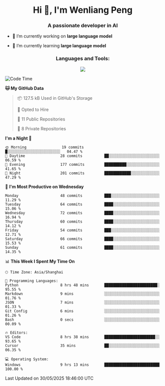 <h1 align="center">Hi 👋, I'm Wenliang Peng</h1>
<h3 align="center">A passionate developer in AI</h3>

- 🔭 I’m currently working on **large language model**

- 🌱 I’m currently learning **large language model**

<!-- <h3 align="left">Connect with me:</h3> -->
<!-- <p align="left">
</p> -->

<h3 align="center">Languages and Tools:</h3>
<p align="center">
  <a href="https://skillicons.dev">
    <img src="https://skillicons.dev/icons?i=cpp,ros,docker,azure,git,linux,py,pytorch,cmake,githubactions,powershell,md&perline=6" />
  </a>
</p>


<!-- <p><img align="center" src="https://github-readme-stats.vercel.app/api/top-langs?username=bpwl0121&show_icons=true&locale=en&layout=compact" alt="bpwl0121" /></p> -->

<!-- <p><img align="center" src="https://github-readme-streak-stats.herokuapp.com/?user=bpwl0121&" alt="bpwl0121" /></p> -->

<!--START_SECTION:waka-->
![Code Time](http://img.shields.io/badge/Code%20Time-260%20hrs%2041%20mins-blue)

**🐱 My GitHub Data** 

> 📦 127.5 kB Used in GitHub's Storage 
 > 
> 💼 Opted to Hire
 > 
> 📜 11 Public Repositories 
 > 
> 🔑 8 Private Repositories 
 > 
**I'm a Night 🦉** 

```text
🌞 Morning                19 commits          █░░░░░░░░░░░░░░░░░░░░░░░░   04.47 % 
🌆 Daytime                28 commits          ██░░░░░░░░░░░░░░░░░░░░░░░   06.59 % 
🌃 Evening                177 commits         ██████████░░░░░░░░░░░░░░░   41.65 % 
🌙 Night                  201 commits         ████████████░░░░░░░░░░░░░   47.29 % 
```
📅 **I'm Most Productive on Wednesday** 

```text
Monday                   48 commits          ███░░░░░░░░░░░░░░░░░░░░░░   11.29 % 
Tuesday                  64 commits          ████░░░░░░░░░░░░░░░░░░░░░   15.06 % 
Wednesday                72 commits          ████░░░░░░░░░░░░░░░░░░░░░   16.94 % 
Thursday                 60 commits          ████░░░░░░░░░░░░░░░░░░░░░   14.12 % 
Friday                   54 commits          ███░░░░░░░░░░░░░░░░░░░░░░   12.71 % 
Saturday                 66 commits          ████░░░░░░░░░░░░░░░░░░░░░   15.53 % 
Sunday                   61 commits          ████░░░░░░░░░░░░░░░░░░░░░   14.35 % 
```


📊 **This Week I Spent My Time On** 

```text
🕑︎ Time Zone: Asia/Shanghai

💬 Programming Languages: 
Python                   8 hrs 48 mins       ████████████████████████░   95.55 % 
Markdown                 9 mins              ░░░░░░░░░░░░░░░░░░░░░░░░░   01.76 % 
JSON                     7 mins              ░░░░░░░░░░░░░░░░░░░░░░░░░   01.33 % 
Git Config               6 mins              ░░░░░░░░░░░░░░░░░░░░░░░░░   01.26 % 
Bash                     0 secs              ░░░░░░░░░░░░░░░░░░░░░░░░░   00.09 % 

🔥 Editors: 
VS Code                  8 hrs 38 mins       ███████████████████████░░   93.65 % 
Cursor                   35 mins             ██░░░░░░░░░░░░░░░░░░░░░░░   06.35 % 

💻 Operating System: 
Windows                  9 hrs 13 mins       █████████████████████████   100.00 % 
```


 Last Updated on 30/05/2025 18:46:00 UTC
<!--END_SECTION:waka-->
